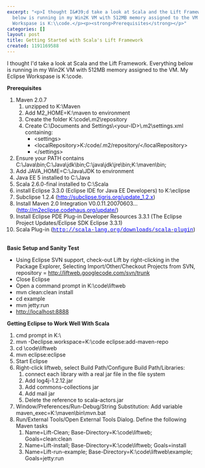 ```yaml
---
excerpt: "<p>I thought I&#39;d take a look at Scala and the Lift Framework.  Everything
  below is running in my Win2K VM with 512MB memory assigned to the VM.  My Eclipse
  Workspase is K:\\code.</p><p><strong>Prerequisites</strong></p>"
categories: []
layout: post
title: Getting Started with Scala's Lift Framework
created: 1191169588
---
```

<p>I thought I&#39;d take a look at Scala and the Lift Framework.  Everything below is running in my Win2K VM with 512MB memory assigned to the VM.  My Eclipse Workspase is K:\code.</p><p><strong>Prerequisites</strong></p><ol><li>Maven 2.0.7 <ol><li>unzipped to K:\Maven</li><li>Add M2_HOME=K:\maven to environment</li><li>Create the folder K:\code\.m2\repository </li><li>Create C:\Documents and Settings\&lt;your-ID&gt;\.m2\settings.xml containing:<ul><li>&lt;settings&gt;</li><li>     &lt;localRepository&gt;K:/code/.m2/repository/&lt;/localRepository&gt;</li><li>&lt;/settings&gt;</li></ul></li></ol></li><li>Ensure your PATH contains C:\Java\bin;C:\Java\jdk\bin;C:\java\jdk\jre\bin;K:\maven\bin;</li><li>Add JAVA_HOME=C:\Java\JDK to environment</li><li>Java EE 5 installed to C:\Java</li><li>Scala 2.6.0-final installed to C:\Scala<br /></li><li>install Eclipse 3.3.0 (Eclipse IDE for Java EE Developers) to K:\eclipse</li><li>Subclipse 1.2.4 (<a href="http://subclipse.tigris.org/update_1.2.x"><u><font color="#0000ff">http://subclipse.tigris.org/update_1.2.x</font></u></a>) </li><li>Install Maven 2.0 Integration V0.0.11.20070603... (<a href="http://m2eclipse.codehaus.org/update/"><u><font color="#0000ff">http://m2eclipse.codehaus.org/update/</font></u></a>)</li><li>Install Eclipse PDE Plug-in Developer Resources 3.3.1 (The Eclipse Project Updates/Eclipse SDK Eclipse 3.3.1)</li><li>Scala Plug-in (<a href="http://www.scala-lang.org/downloads/scala-plugin/"><span class="url"><u><font face="Courier" color="#0000ff">http://scala-lang.org/downloads/scala-plugin</font></u></span></a>)</li></ol><p><br /><strong>Basic Setup and Sanity Test</strong></p><ul><li>Using Eclipse SVN support, check-out Lift by right-clicking in the Package Explorer, Selecting Import/Other/Checkout Projects from SVN, repository = <a href="http://liftweb.googlecode.com/svn/trunk">http://liftweb.googlecode.com/svn/trunk</a></li><li>Close Eclipse </li><li>Open a command prompt in K:\code\liftweb</li><li>mvn clean:clean install</li><li>cd example</li><li>mvn jetty:run</li><li><a href="http://localhost:8888/">http://localhost:8888</a></li></ul><p><strong>Getting Eclipse to Work Well With Scala</strong></p><ol><li>cmd prompt in K:\</li><li>mvn -Declipse.workspace=K:\code eclipse:add-maven-repo</li><li>cd \code\liftweb</li><li>mvn eclipse:eclipse</li><li>Start Eclipse </li><li>Right-click liftweb, select Build Path/Configure Build Path/Libraries: <br /><ol><li>connect each library with a real jar file in the file system</li><li>Add log4j-1.2.12.jar</li><li>Add commons-collections jar<br /></li><li>Add mail jar</li><li>Delete the reference to scala-actors.jar<br /></li></ol></li><li>Window/Preferences/Run-Debug/String Substitution: Add variable maven_exec=K:\maven\bin\mvn.bat</li><li>Run/External Tools/Open External Tools Dialog.  Define the following Maven tasks <ol><li>Name=Lift-Clean; Base-Directory=K:\code\liftweb; Goals=clean:clean</li><li>Name=Lift-install; Base-Directory=K:\code\liftweb; Goals=install</li><li>Name=Lift-run-example; Base-Directory=K:\code\liftweb\example; Goals=jetty:run</li></ol></li></ol>
